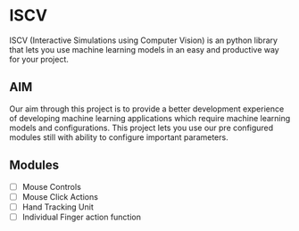 # ISCV
ISCV (Interactive Simulations using Computer Vision) is an python library that lets you use machine learning models in an easy and productive way for your project.

## AIM
Our aim through this project is to provide a better development experience of developing machine learning applications which require machine learning models and configurations.
This project lets you use our pre configured modules still with ability to configure important parameters.

## Modules
- [ ] Mouse Controls
- [ ] Mouse Click Actions
- [ ] Hand Tracking Unit
- [ ] Individual Finger action function
